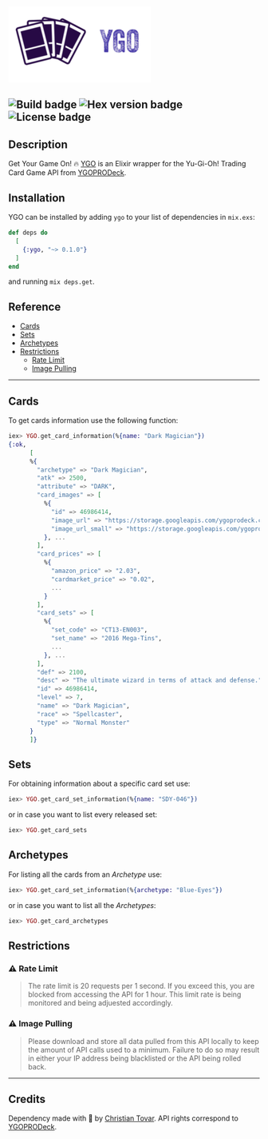 ![logotype](./logotype.png)

![Build badge](https://github.com/ChristianTovar/ygo/workflows/Elixir%20CI/badge.svg)
![Hex version badge](https://img.shields.io/hexpm/v/ygo.svg)
![License badge](https://img.shields.io/hexpm/l/repo_example.svg)
---

## Description
Get Your Game On! 🔥 [YGO](https://github.com/ChristianTovar/ygo) is an Elixir wrapper for the Yu-Gi-Oh! Trading Card Game API from [YGOPRODeck](https://db.ygoprodeck.com/api-guide/).

## Installation

YGO can be installed by adding `ygo` to your list of dependencies in `mix.exs`:

```elixir
def deps do
  [
    {:ygo, "~> 0.1.0"}
  ]
end
```
and running `mix deps.get`.

## Reference

- [Cards](#Cards)
- [Sets](#Sets)
- [Archetypes](#Archetypes)
- [Restrictions](#Restrictions)
  - [Rate Limit](#rate-limit)
  - [Image Pulling](#rate-limit)

---

## Cards

To get cards information use the following function:

```elixir
iex> YGO.get_card_information(%{name: "Dark Magician"})
{:ok,
      [
      %{
        "archetype" => "Dark Magician",
        "atk" => 2500,
        "attribute" => "DARK",
        "card_images" => [
          %{
            "id" => 46986414,
            "image_url" => "https://storage.googleapis.com/ygoprodeck.com/pics/46986414.jpg",
            "image_url_small" => "https://storage.googleapis.com/ygoprodeck.com/pics_small/46986414.jpg"
          }, ...
        ],
        "card_prices" => [
          %{
            "amazon_price" => "2.03",
            "cardmarket_price" => "0.02",
            ...
          }
        ],
        "card_sets" => [
          %{
            "set_code" => "CT13-EN003",
            "set_name" => "2016 Mega-Tins",
            ...
          }, ...
        ],
        "def" => 2100,
        "desc" => "The ultimate wizard in terms of attack and defense.",
        "id" => 46986414,
        "level" => 7,
        "name" => "Dark Magician",
        "race" => "Spellcaster",
        "type" => "Normal Monster"
      }
      ]}
```

## Sets

For obtaining information about a specific card set use:
```elixir
iex> YGO.get_card_set_information(%{name: "SDY-046"})
```
or in case you want to list every released set:
```elixir
iex> YGO.get_card_sets
```

## Archetypes

For listing all the cards from an _Archetype_ use:
```elixir
iex> YGO.get_card_set_information(%{archetype: "Blue-Eyes"})
```
or in case you want to list all the _Archetypes_:
```elixir
iex> YGO.get_card_archetypes
```

## Restrictions

###  ⚠️ Rate Limit
> The rate limit is 20 requests per 1 second. If you exceed this, you are blocked from accessing the API for 1 hour. This limit rate is being monitored and being adjuested accordingly.

###  ⚠️ Image Pulling
> Please download and store all data pulled from this API locally to keep the amount of API calls used to a minimum. Failure to do so may result in either your IP address being blacklisted or the API being rolled back.

---

## Credits
Dependency made with 🖤 by [Christian Tovar](https://github.com/ChristianTovar). API rights correspond to [YGOPRODeck](https://ygoprodeck.com).